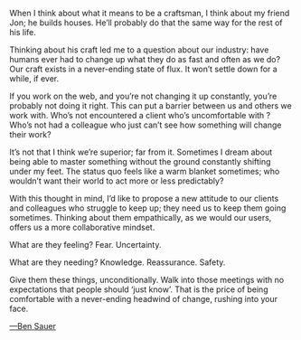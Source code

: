 

When I think about what it means to be a craftsman, I think about my friend Jon; he builds houses. He’ll
probably do that the same way for the rest of his life. 

Thinking about his craft led me to a question about our industry: have humans ever had to change up what they
do as fast and often as we do? Our craft exists in a never-ending state of flux. It won’t settle down for a
while, if ever. 

If you work on the web, and you’re not changing it up constantly, you’re probably not doing it right. This
can put a barrier between us and others we work with. Who’s not encountered a client who’s uncomfortable
with <insert latest web trend>? Who’s not had a colleague who just can’t see how something will
change their work? 

It’s not that I think we’re superior; far from it. Sometimes I dream about being able to master something
without the ground constantly shifting under my feet. The status quo feels like a warm blanket sometimes; who
wouldn’t want their world to act more or less predictably? 

With this thought in mind, I’d like to propose a new attitude to our clients and colleagues who struggle to
keep up; they need us to keep them going sometimes. Thinking about them empathically, as we would our users,
offers us a more collaborative mindset. 

What are they feeling? Fear. Uncertainty. 

What are they needing? Knowledge. Reassurance. Safety. 

Give them these things, unconditionally. Walk into those meetings with no expectations that people should
‘just know’. That is the price of being comfortable with a never-ending headwind of change, rushing into
your face.

[—Ben Sauer](http://www.redbeard.org.uk)